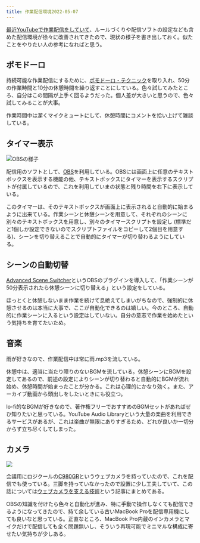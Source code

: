 ```yaml
---
title: 作業配信環境2022-05-07
---
```

[最近YouTubeで作業配信をしていて](https://www.youtube.com/channel/UC5s-KpSDGzxWPWNv94PnJHw)、ルールづくりや配信ソフトの設定なども含めた配信環境が徐々に改善されてきたので、現状の様子を書き出しておく。似たことをやりたい人の参考になればと思う。

ポモドーロ
-----

持続可能な作業配信にするために、[ポモドーロ・テクニック](https://ja.wikipedia.org/wiki/%E3%83%9D%E3%83%A2%E3%83%89%E3%83%BC%E3%83%AD%E3%83%BB%E3%83%86%E3%82%AF%E3%83%8B%E3%83%83%E3%82%AF)を取り入れ、50分の作業時間と10分の休憩時間を繰り返すことにしている。色々試してみたところ、自分はこの間隔が上手く回るようだった。個人差が大きいと思うので、色々試してみることが大事。

作業時間中は潔くマイクミュートにして、休憩時間にコメントを拾い上げて雑談している。

タイマー表示
------

![](https://lh3.googleusercontent.com/docs/ADP-6oEBke6QyD4awV0aVrhtuSWx95Cy43BTpTz7kPxAKHD8r_DfY3eT_JL1blX972Nc-8-wDKYFIWyYQRuYKCCpsyob4HnxTY57Vzj5m8z8yXQY6wHwVYQnCn89jm5FMr4fwBYjADCQEoEhpPH0skhxrOnCd1wm3kbo-NYHf9sNukt0gnDWhwoa7pHySEGKVJ4uH2_g3OYsu8V3FIQaHza24n3pVzWn-4B5TMBLvh7T4I0Lpfd0MMU8toB6NaTMnCe8TEIcgp1kDGaHCJf2bXqmeIJNQPzzSZoIOjfx3mybfb-o9bAkjb6VWg-bX5TcP5j2lHDJ8nIOhW9xEpphN4OQbRTlO6DeANulumjNt7Fp0QpFLX25E37crLSywVM7efyzuXpBUT4fRYMYakoYlQGLj39aBxqTxnSIHbCH1k_6E4Kn9cgRMzoIrocnD-HFNO-qT_YuJ_hZi9iVVUmzRGyx0kJoNeTElX_txMnwBV0IXhoMnkcoaz8A9mNmr5MJuTLjXgdcbKPaZNbHwf3p94_tNUGszT8TAsa5Q_SbKNiip1_Ag3nFsYI5_GDqugI40g6wUL1ybsPrfw62aFyH1cc8gp5K0m_bHkHoFst81NQBqhRuPquegBGxQP6iCYzXrRvEAIQNMoSEYn6KKULSmmatXmZBr7_iBPcDXmo746-HE1pOLAa0l6rzA1XIpaKREjsieDE4Tna6dMlgQ2070urOhMqBExa6f7-hV2Ze9A1bBRiMxKSaEE8rPCLE3GbRP2vxfDaCTEKpJdj8cua5Yv4qYNI-_DoZx0_Sz6PJh_UWIWRHYOGZ3B6RYuiMcYYYtCP4L5zcVAWXldfHNqvG4xCtvBHnQcwfEr3pK7h4ZqsZjYaspkX9rtL-VglfYT4R_SOnrkgo_-zslvH7qN5LEWfp4oB-tjV7TpRr-dLd49LFfPQbY0FzX7fNMxnPIaq-RoU8Ja8CF1KvYw60eibS1nJd8RGuklXy7rMN17-nJ29DixmP_fIHOB9Jx6Gr7-e2bW1viBsQODzv7FIps795wy6aQS24Ot9Q_P-PzCIG2srtx9z-0eD8eqTWbHNkOhLuI6wnJBhVH5mvWUu5QZYoh-cRkF5YSLxC2-6Z5_x3R5H6cvNJYppNueSX2rKI46VY1C40m5-0WHv1O_EtHsmeOSTx-ePMG_xaeYIuLpVw-uQk4xBYrRnX137ug-HuB_c8rCq0G6cu0QRqdFT6tTr4QUILgxt19OPrtFtDdCnBv-SqsaaJiF06 "OBSの様子")

配信用のソフトとして、[OBS](https://obsproject.com/)を利用している。OBSには画面上に任意のテキストボックスを表示する機能の他、テキストボックスにタイマーを表示するスクリプトが付属しているので、これを利用していまの状態と残り時間を右下に表示している。

このタイマーは、そのテキストボックスが画面上に表示されると自動的に始まるように出来ている。作業シーンと休憩シーンを用意して、それぞれのシーンに別々のテキストボックスを用意し、別々のタイマースクリプトを設定し (標準だと1個しか設定できないのでスクリプトファイルをコピーして2個目を用意する)、シーンを切り替えることで自動的にタイマーが切り替わるようにしている。

シーンの自動切替
--------

[Advanced Scene Switcher](https://obsproject.com/forum/resources/advanced-scene-switcher.395/)というOBSのプラグインを導入して、「作業シーンが50分表示されたら休憩シーンに切り替える」という設定をしている。

ほっとくと休憩しないまま作業を続けて息絶えてしまいがちなので、強制的に休憩させるのは本当に大事で、ここが自動化できるのは嬉しい。今のところ、自動的に作業シーンに入るという設定はしていない。自分の意志で作業を始めたという気持ちを育てたいため。

音楽
--

雨が好きなので、作業配信中は常に雨.mp3を流している。

休憩中は、適当に当たり障りのないBGMを流している。休憩シーンにBGMを設定してあるので、前述の設定によりシーンが切り替わると自動的にBGMが流れ始め、休憩時間が始まったことが分かる。これは心理的にかなり効く。また、アーカイブ動画から頭出しをしたいときにも役立つ。

lo-fi的なBGMが好きなので、著作権フリーでおすすめのBGMセットがあればぜひ知りたいと思っている。YouTube Audio Libraryという大量の楽曲を利用できるサービスがあるが、これは楽曲が無限にありすぎるため、どれが良いか一切分からず立ち尽くしてしまった。

カメラ
---

![](https://lh3.googleusercontent.com/docs/ADP-6oGhZtWYzymxPvO_cfppSlvXvkOSK7Ck5pNP9R3MfVDOs1Ai2GMJ7lI4It_19rg2j3SCNHbg1_B59MsaM-Fn_NyWUMfVtlg6BANm5o4SonzNIDZnPDnOBJcPdoV0PI-vLIz_cR_DEjGzqULrlViCw4YZTKyEuK9IHr6lu_HFJSNREZ9Bh4pk9ZawcVR3tJ_8t1_TQVGkuWBGQ3DazWm7uuFdzlm7obXs3nDrD7C0l2VPH5kVEbBr6uHoI3mDOC6ivqYoYcHcX0eIrnevweh8y82b-saZlYQZvkBaXvlLZHo2Q4b_yVue769bFBL4zOJqqMJPhWDVy0i-kO7rG1aLLRuzO0tIddrv2K0sv_FPyK_GDq367URTkERiV-LCn9e82-6FMEyqwpMhA_J8ZLXk8Z_gpx4udPmNpiQtNwpkm66ySduN6OALdaz1wgHT6IljOMGjUgXomslkefgRzQcUwOsA8tMLH_h4TmwsKMiKAOgBldLRuyyhmeLxzKm1rsy8JPmK0q2KE58tj0GfhkkQkdO9tslr3-oXX0qr8xl3rm2CW-OkluPuTH-cRybzNTDDcOBfP1awJ6i30o9uOfn3P5dw06G1GH5q8LGDhuhlYPwMvY8qNob20M4cTAlDfD67zEfZ_6JbLH3chzUFQXIGjcLUIj3cftyW2xcoe30b9kNIgo4kaQ54GLnDKPNcb6iEQEFzeaT096vK2EYaYPM8NYaxyYNzMH4GxrFeUzuRxSPaEVHWbwhvqup_mtVNRY_pnMxaqheUl7_ZnlW9qyEg0osaX_8-oCyvwsoWcONVbk8mSpIHqhCKX7LifyLrv9Ld1Hilj8gInCGr9Ln5zuNZ70551403iLFxi62OF3zowKHk0eLXttYC3HhBkdhyJa_gKIM-e--38TgBdVj8ZWJiRo40UU7FfuVmbCJZZ2dXGXxDkYMJcSRYn2639xio5pOKvM1d0fbWidkxqwjS5I4yuRORRi3yku4wTGvOnGdRE6DVYaxGXgeVbm2iwP6z9rHgBhHZBRKxMdMOiqtZiJfY7KqtFJNbQBm05IC0yKZhz8H1gx576jZ2tEn73Rof15QdA_-Hg7xnl_laCLMtdlGr2nigBjjVcvP_MiHhQloqa0x0sQi8jetQpXCIK_9D2zx_g_6fMVY7JdCRu0VqBoj1UO7kemG_QjGvZSGMCoL1gZKvkvCF0u2d_S_MDTy1tjQHdsZyCxGshNIlGG5BKElwRpqNQz3ifoZHKUo3Vc-xb5bwGXdW)

会議用にロジクールの[C980GR](https://www.amazon.co.jp/dp/B086R71LGW)というウェブカメラを持っていたので、これを配信でも使っている。三脚を持っていなかったので設置に少し工夫していて、この話については[ウェブカメラを支える技術](https://r7kamura.com/articles/2022-05-04-super-crab-clamp)という記事にまとめてある。

OBSの知識を付けたら色々と自動化が進み、特に手動で操作しなくても配信できるようになってきたので、持て余している古いMacBook Proを配信専用機にしても良いなと思っている。正直なところ、MacBook Pro内蔵のインカメラとマイクだけで配信しても全く問題無いし、そういう再現可能でミニマルな構成に寄せたい気持ちが少しある。

